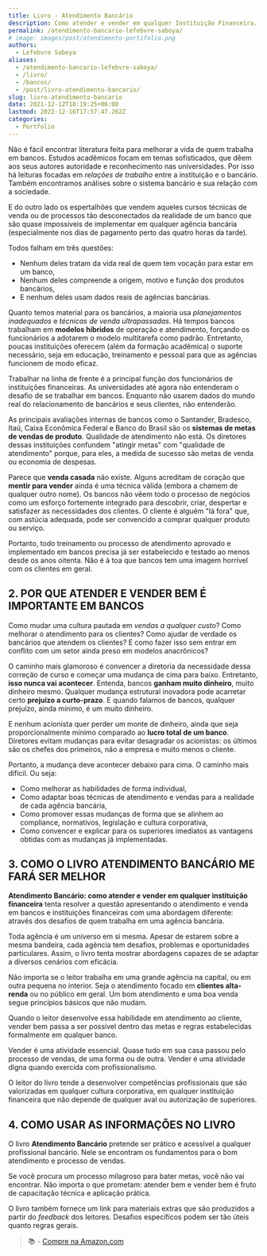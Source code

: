 ```yaml
---
title: Livro - Atendimento Bancário
description: Como atender e vender em qualquer Instituição Financeira.
permalink: /atendimento-bancario-lefebvre-saboya/
# image: images/post/atendimento-portifolio.png
authors:
  - Lefebvre Saboya
aliases:
  - /atendimento-bancario-lefebvre-saboya/
  - /livro/
  - /bancos/
  - /post/livro-atendimento-bancario/
slug: livro-atendimento-bancario
date: 2021-12-12T18:19:25+06:00
lastmod: 2022-12-16T17:57:47.262Z
categories:
  - Portfolio
---
```


          
Não é fácil encontrar literatura feita para melhorar a vida de quem trabalha em bancos. Estudos acadêmicos focam em temas sofisticados, que dêem aos seus autores autoridade e reconhecimento nas universidades. Por isso há leituras focadas em *relações de trabalho* entre a instituição e o bancário. Também encontramos análises sobre o sistema bancário e sua relação com a sociedade.

E do outro lado os espertalhões que vendem aqueles cursos técnicas de venda ou de processos tão desconectados da realidade de um banco que são quase impossíveis de implementar em qualquer agência bancária (especialmente nos dias de pagamento perto das quatro horas da tarde).

Todos falham em três questões:

- Nenhum deles tratam da vida real de quem tem vocação para estar em um banco,
- Nenhum deles compreende a origem, motivo e função dos produtos bancários,
- E nenhum deles usam dados reais de agências bancárias.

Quanto temos material para os bancários, a maioria usa *planejamentos inadequados* e *técnicas de venda ultrapassadas*. Há tempos bancos trabalham em **modelos híbridos** de operação e atendimento, forçando os funcionários a adotarem o modelo multitarefa como padrão. Entretanto, poucas instituições oferecem (além da formação acadêmica) o suporte necessário, seja em educação, treinamento e pessoal para que as agências funcionem de modo eficaz.

Trabalhar na linha de frente é a principal função dos funcionários de instituições financeiras. As universidades até agora não entenderam o desafio de se trabalhar em bancos. Enquanto não usarem dados do mundo real do relacionamento de bancários e seus clientes, não entenderão.

As principais avaliações internas de bancos como o Santander, Bradesco, Itaú, Caixa Econômica Federal e Banco do Brasil são os **sistemas de metas de vendas de produto**. Qualidade de atendimento não está. Os diretores dessas instituições confundem "atingir metas" com "qualidade de atendimento" porque, para eles, a medida de sucesso são metas de venda ou economia de despesas.

Parece que **venda casada** não existe. Alguns acreditam de coração que **mentir para vender** ainda é uma técnica válida (embora a chamem de qualquer outro nome). Os bancos não vêem todo o processo de negócios como um esforço fortemente integrado para descobrir, criar, despertar e satisfazer as necessidades dos clientes. O cliente é alguém "lá fora" que, com astúcia adequada, pode ser convencido a comprar qualquer produto ou serviço.

Portanto, todo treinamento ou processo de atendimento aprovado e implementado em bancos precisa já ser estabelecido e testado ao menos desde os anos oitenta. Não é à toa que bancos tem uma imagem horrível com os clientes em geral.

## **2. POR QUE ATENDER E VENDER BEM É IMPORTANTE EM BANCOS**

Como mudar uma cultura pautada em *vendas a qualquer custo*? Como melhorar o atendimento para os clientes? Como ajudar de verdade os bancários que atendem os clientes? E como fazer isso sem entrar em conflito com um setor ainda preso em modelos anacrônicos?

O caminho mais glamoroso é convencer a diretoria da necessidade dessa correção de curso e começar uma mudança de cima para baixo. Entretanto, **isso nunca vai acontecer**. Entenda, bancos **ganham muito dinheiro**, muito dinheiro mesmo. Qualquer mudança estrutural inovadora pode acarretar certo **prejuízo a curto-prazo**. E quando falamos de bancos, qualquer prejuízo, ainda mínimo, é um muito dinheiro.

E nenhum acionista quer perder um monte de dinheiro, ainda que seja proporcionalmente mínimo comparado ao **lucro total de um banco**. Diretores evitam mudanças para evitar desagradar os acionistas: os últimos são os chefes dos primeiros, não a empresa e muito menos o cliente.

Portanto, a mudança deve acontecer debaixo para cima. O caminho mais difícil. Ou seja:

- Como melhorar as habilidades de forma individual,
- Como adaptar boas técnicas de atendimento e vendas para a realidade de cada agência bancária,
- Como promover essas mudanças de forma que se alinhem ao compliance, normativos, legislação e cultura corporativa,
- Como convencer e explicar para os superiores imediatos as vantagens obtidas com as mudanças já implementadas.

## **3. COMO O LIVRO ATENDIMENTO BANCÁRIO ME FARÁ SER MELHOR**

**Atendimento Bancário: como atender e vender em qualquer instituição financeira** tenta resolver a questão apresentando o atendimento e venda em bancos e instituições financeiras com uma abordagem diferente: através dos desafios de quem trabalha em uma agência bancária.

Toda agência é um universo em si mesma. Apesar de estarem sobre a mesma bandeira, cada agência tem desafios, problemas e oportunidades particulares. Assim, o livro tenta mostrar abordagens capazes de se adaptar a diversos cenários com eficácia.

Não importa se o leitor trabalha em uma grande agência na capital, ou em outra pequena no interior. Seja o atendimento focado em **clientes alta-renda** ou no público em geral. Um bom atendimento e uma boa venda segue princípios básicos que não mudam.

Quando o leitor desenvolve essa habilidade em atendimento ao cliente, vender bem passa a ser possível dentro das metas e regras estabelecidas formalmente em qualquer banco.

Vender é uma atividade essencial. Quase tudo em sua casa passou pelo processo de vendas, de uma forma ou de outra. Vender é uma atividade digna quando exercida com profissionalismo.

O leitor do livro tende a desenvolver competências profissionais que são valorizadas em qualquer cultura corporativa, em qualquer instituição financeira que não depende de qualquer aval ou autorização de superiores.

## **4. COMO USAR AS INFORMAÇÕES NO LIVRO**

O livro **Atendimento Bancário** pretende ser prático e acessível a qualquer profissional bancário. Nele se encontram os fundamentos para o bom atendimento e processo de vendas.

Se você procura um processo milagroso para bater metas, você não vai encontrar. Não importa o que prometam: atender bem e vender bem é fruto de capacitação técnica e aplicação prática.

O livro também fornece um link para materiais extras que são produzidos a partir do *feedback* dos leitores. Desafios específicos podem ser tão úteis quanto regras gerais.

>:books: - [Compre na Amazon.com](https://amzn.to/33zy2FZ)

<script type="application/ld+json">
{
  "@context": "https://schema.org",
  "@type": "FAQPage",
  "mainEntity": [{
    "@type": "Question",
    "name": "O que é o livro 'Atendimento Bancário: Como atender e vender em qualquer Instituição Financeira'?",
    "acceptedAnswer": {
      "@type": "Answer",
      "text": "O livro 'Atendimento Bancário: Como atender e vender em qualquer Instituição Financeira' é um guia abrangente para indivíduos que trabalham no setor financeiro, particularmente aqueles que desejam aprimorar suas habilidades em atendimento ao cliente e venda de produtos e serviços bancários."
    }
  }, {
    "@type": "Question",
    "name": "Quem é o público-alvo do livro?",
    "acceptedAnswer": {
      "@type": "Answer",
      "text": "O público-alvo do livro inclui indivíduos que trabalham no setor financeiro, particularmente aqueles que desejam aprimorar suas habilidades em atendimento ao cliente e venda de produtos e serviços bancários."
    }
  }, {
    "@type": "Question",
    "name": "O que o livro ensina?",
    "acceptedAnswer": {
      "@type": "Answer",
      "text": "O livro apresenta as principais técnicas e estratégias para um atendimento bancário de qualidade, enfatizando a importância das relações interpessoais e da comunicação clara e objetiva com os clientes. O livro fornece um guia completo para treinamento técnico e aplicação prática de técnicas de atendimento ao cliente e venda de produtos e serviços bancários."
    }
  }, {
    "@type": "Question",
    "name": "O livro recebeu boas críticas?",
    "acceptedAnswer": {
      "@type": "Answer",
      "text": "Sim, o livro recebeu críticas positivas. Os leitores elogiaram o livro por sua praticidade, realismo e dicas valiosas para melhorar a venda de produtos e serviços bancários."
    }
  }]
}
</script>
